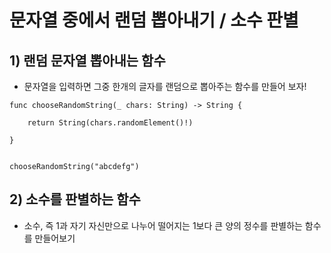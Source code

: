 # 문자열 중에서 랜덤 뽑아내기 / 소수 판별

## 1) 랜덤 문자열 뽑아내는 함수

- 문자열을 입력하면 그중 한개의 글자를 랜덤으로 뽑아주는 함수를 만들어 보자!

```
func chooseRandomString(_ chars: String) -> String {

    return String(chars.randomElement()!)

}


chooseRandomString("abcdefg")

```

## 2) 소수를 판별하는 함수

- 소수, 즉 1과 자기 자신만으로 나누어 떨어지는 1보다 큰 양의 정수를 판별하는 함수를 만들어보기
